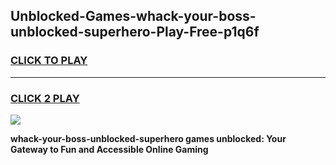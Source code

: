 
## Unblocked-Games-whack-your-boss-unblocked-superhero-Play-Free-p1q6f
<h3>
<a href="https://premium76.site?title=whack-your-boss-unblocked-superhero&ref=18A1">CLICK TO PLAY</a></h3>
<hr>

<h3>
<a href="https://premium76.site?title=whack-your-boss-unblocked-superhero&ref=18A1">CLICK 2 PLAY</a>
  
</h3>

<a href="https://premium76.site?title=whack-your-boss-unblocked-superhero&ref=18A1"><img src="https://clearcache.store/games.png"></a>


**whack-your-boss-unblocked-superhero games unblocked: Your Gateway to Fun and Accessible Online Gaming**
